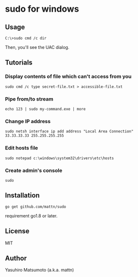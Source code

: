 # sudo for windows

## Usage

```
C:\>sudo cmd /c dir
```

Then, you'll see the UAC dialog.

## Tutorials

### Display contents of file which can't access from you

```
sudo cmd /c type secret-file.txt > accessible-file.txt
```

### Pipe from/to stream

```
echo 123 | sudo my-command.exe | more
```

### Change IP address

```
sudo netsh interface ip add address "Local Area Connection" 33.33.33.33 255.255.255.255
```

### Edit hosts file

```
sudo notepad c:\windows\system32\drivers\etc\hosts
```

### Create admin's console

```
sudo
```

## Installation

```
go get github.com/mattn/sudo
```

requirement go1.8 or later.

## License

MIT

## Author

Yasuhiro Matsumoto (a.k.a. mattn)

